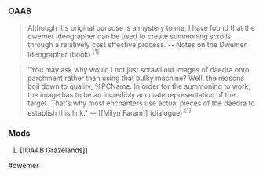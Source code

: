 
### OAAB
> Although it's original purpose is a mystery to me, I have found that the dwemer ideographer can be used to create summoning scrolls through a relatively cost effective process. -- Notes on the Dwemer Ideographer (book) <sup>[1]</sup>

> "You may ask why would I not just scrawl out images of daedra onto parchment rather than using that bulky machine? Well, the reasons boil down to quality, %PCName. In order for the summoning to work, the image has to be an incredibly accurate representation of the target. That's why most enchanters use actual pieces of the daedra to establish this link."
> -- [[Milyn Faram]] (dialogue) <sup>[1]</sup>
### Mods
1. [[OAAB Grazelands]]

#dwemer 